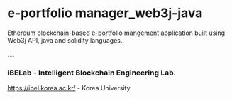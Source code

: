 # e-portfolio manager_web3j-java
 Ethereum blockchain-based e-portfolio mangement application built using Web3j API, java and solidity languages. 
 
 
 
 ....
 
 ### iBELab - Intelligent Blockchain Engineering Lab.
https://ibel.korea.ac.kr/ - Korea University

